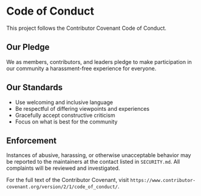 # Code of Conduct

This project follows the Contributor Covenant Code of Conduct.

## Our Pledge
We as members, contributors, and leaders pledge to make participation in our community a harassment-free experience for everyone.

## Our Standards
- Use welcoming and inclusive language
- Be respectful of differing viewpoints and experiences
- Gracefully accept constructive criticism
- Focus on what is best for the community

## Enforcement
Instances of abusive, harassing, or otherwise unacceptable behavior may be reported to the maintainers at the contact listed in `SECURITY.md`. All complaints will be reviewed and investigated.

For the full text of the Contributor Covenant, visit `https://www.contributor-covenant.org/version/2/1/code_of_conduct/`.